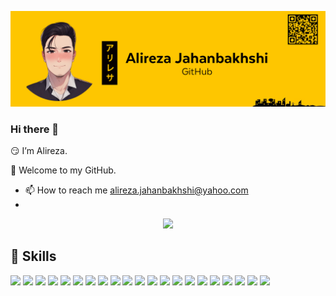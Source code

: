 ![Alireza Jahanbakhshi Banner Image](./Banner.png)
### Hi there 👋
😏 I’m Alireza.

🌺 Welcome to my GitHub.
* 📫 How to reach me alireza.jahanbakhshi@yahoo.com
* 
<!--
**Alireza-Jahanbakhshi/Alireza-Jahanbakhshi** is a ✨ _special_ ✨ repository because its `README.md` (this file) appears on your GitHub profile.

Here are some ideas to get you started:

- 🔭 I’m currently working on ...
- 🌱 I’m currently learning ...
- 👯 I’m looking to collaborate on ...
- 🤔 I’m looking for help with ...
- 💬 Ask me about ...
- 📫 How to reach me: ...
- 😄 Pronouns: ...
- ⚡ Fun fact: ...
-->

<div id="header" align="center">
  <img src="https://media.giphy.com/media/M9gbBd9nbDrOTu1Mqx/giphy.gif" width="100"/>
</div>

## 💼 Skills

![](https://img.shields.io/badge/Code-EmbeddedSystems-informational?style=flat&logo=raspberrypi&color=A22846)
![](https://img.shields.io/badge/Code-ARM/STM8(Assembly/Register/SPL/LL/HAL)-informational?style=flat&logo=stmicroelectronics&color=03234B)
![](https://img.shields.io/badge/Code-MicroPython-informational?style=flat&logo=micropython&color=2B2728)
![](https://img.shields.io/badge/Code-C-informational?style=flat&logo=c&color=A8B9CC)
![](https://img.shields.io/badge/Code-C++-informational?style=flat&logo=cplusplus&color=00599C)
![](https://img.shields.io/badge/Code-Python-informational?style=flat&logo=Python&color=FFFF00)
![](https://img.shields.io/badge/Code-Keras-informational?style=flat&logo=keras&color=D00000)
![](https://img.shields.io/badge/Code-NumPy-informational?style=flat&logo=numpy&color=013243)
![](https://img.shields.io/badge/Code-TensorFlow-informational?style=flat&logo=tensorflow&color=FF6F00)
![](https://img.shields.io/badge/Code-Pandas-informational?style=flat&logo=pandas&color=150458)
![](https://img.shields.io/badge/Code-ScikitLearn-informational?style=flat&logo=scikitlearn&color=F7931E)
![](https://img.shields.io/badge/Code-Anaconda-informational?style=flat&logo=anaconda&color=44A833)
![](https://img.shields.io/badge/Code-Jupyter-informational?style=flat&logo=jupyter&color=F37626)
![](https://img.shields.io/badge/Code-VisualStudioCode-informational?style=flat&logo=visualstudiocode&color=007ACC)
![](https://img.shields.io/badge/Code-Notepad++-informational?style=flat&logo=notepadplusplus&color=90E59A)
![](https://img.shields.io/badge/Code-LaTex-informational?style=flat&logo=latex&color=008080)
![](https://img.shields.io/badge/Code-Android(Kotlin)-informational?style=flat&logo=androidstudio&color=3DDC84)
![](https://img.shields.io/badge/Tools-Git-informational?style=flat&logo=Git&color=F05032)
![](https://img.shields.io/badge/Tools-GitHub-informational?style=flat&logo=GitHub&color=181717)
![](https://img.shields.io/badge/Hardware/Code-ESP-informational?style=flat&logo=esphome&color=000000)
![](https://img.shields.io/badge/Hardware-ProfessionalPCBDesigner-informational?style=flat&logo=altiumdesigner&color=A5915F)
